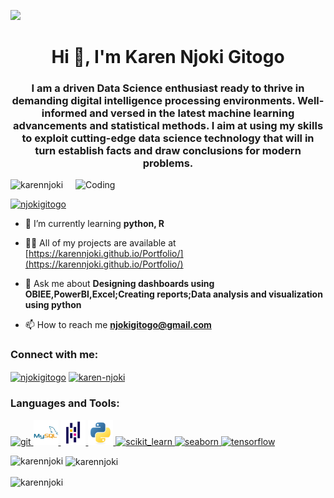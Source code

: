 ![](banner.png)
<h1 align="center">Hi 👋, I'm Karen Njoki Gitogo</h1>
<h3 align="center">I am a driven Data Science enthusiast ready to thrive in demanding digital intelligence processing environments. Well-informed and versed in the latest machine learning advancements and statistical methods. I aim at using my skills to exploit cutting-edge data science technology that will in turn establish facts and draw conclusions for modern problems.</h3>

<img align="right" alt="Coding" width="400" src="https://i.pinimg.com/originals/3a/ac/e2/3aace283f5230e04377a5e8dbd4e13f9.gif">

<p align="left"> <img src="https://komarev.com/ghpvc/?username=karennjoki&label=Profile%20views&color=0e75b6&style=flat" alt="karennjoki" /> </p>

<p align="left"> <a href="https://twitter.com/njokigitogo" target="blank"><img src="https://img.shields.io/twitter/follow/njokigitogo?logo=twitter&style=for-the-badge" alt="njokigitogo" /></a> </p>

- 🌱 I’m currently learning **python, R**

- 👨‍💻 All of my projects are available at [https://karennjoki.github.io/Portfolio/](https://karennjoki.github.io/Portfolio/)

- 💬 Ask me about **Designing dashboards using OBIEE,PowerBI,Excel;Creating reports;Data analysis and visualization using python**

- 📫 How to reach me **njokigitogo@gmail.com**

<h3 align="left">Connect with me:</h3>
<p align="left">
<a href="https://twitter.com/njokigitogo" target="blank"><img align="center" src="https://raw.githubusercontent.com/rahuldkjain/github-profile-readme-generator/master/src/images/icons/Social/twitter.svg" alt="njokigitogo" height="30" width="40" /></a>
<a href="https://linkedin.com/in/karen-njoki" target="blank"><img align="center" src="https://raw.githubusercontent.com/rahuldkjain/github-profile-readme-generator/master/src/images/icons/Social/linked-in-alt.svg" alt="karen-njoki" height="30" width="40" /></a>
</p>

<h3 align="left">Languages and Tools:</h3>
<p align="left"> <a href="https://git-scm.com/" target="_blank" rel="noreferrer"> <img src="https://www.vectorlogo.zone/logos/git-scm/git-scm-icon.svg" alt="git" width="40" height="40"/> </a> <a href="https://www.mysql.com/" target="_blank" rel="noreferrer"> <img src="https://raw.githubusercontent.com/devicons/devicon/master/icons/mysql/mysql-original-wordmark.svg" alt="mysql" width="40" height="40"/> </a> <a href="https://pandas.pydata.org/" target="_blank" rel="noreferrer"> <img src="https://raw.githubusercontent.com/devicons/devicon/2ae2a900d2f041da66e950e4d48052658d850630/icons/pandas/pandas-original.svg" alt="pandas" width="40" height="40"/> </a> <a href="https://www.python.org" target="_blank" rel="noreferrer"> <img src="https://raw.githubusercontent.com/devicons/devicon/master/icons/python/python-original.svg" alt="python" width="40" height="40"/> </a> <a href="https://scikit-learn.org/" target="_blank" rel="noreferrer"> <img src="https://upload.wikimedia.org/wikipedia/commons/0/05/Scikit_learn_logo_small.svg" alt="scikit_learn" width="40" height="40"/> </a> <a href="https://seaborn.pydata.org/" target="_blank" rel="noreferrer"> <img src="https://seaborn.pydata.org/_images/logo-mark-lightbg.svg" alt="seaborn" width="40" height="40"/> </a> <a href="https://www.tensorflow.org" target="_blank" rel="noreferrer"> <img src="https://www.vectorlogo.zone/logos/tensorflow/tensorflow-icon.svg" alt="tensorflow" width="40" height="40"/> </a> </p>

<p><img align="left" src="https://github-readme-stats.vercel.app/api/top-langs?username=karennjoki&show_icons=true&locale=en&layout=compact" alt="karennjoki" /></p>

<p>&nbsp;<img align="center" src="https://github-readme-stats.vercel.app/api?username=karennjoki&show_icons=true&locale=en" alt="karennjoki" /></p>

<p><img align="center" src="https://github-readme-streak-stats.herokuapp.com/?user=karennjoki&" alt="karennjoki" /></p>
